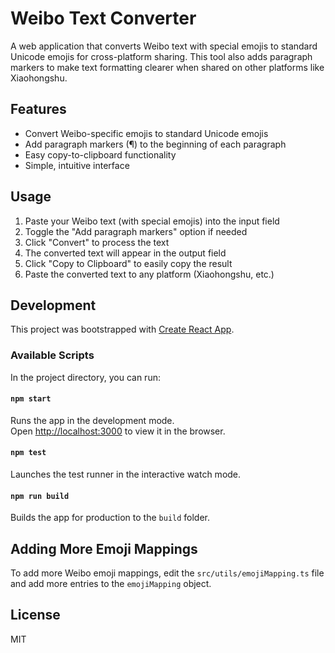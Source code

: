 # Weibo Text Converter

A web application that converts Weibo text with special emojis to standard Unicode emojis for cross-platform sharing. This tool also adds paragraph markers to make text formatting clearer when shared on other platforms like Xiaohongshu.

## Features

- Convert Weibo-specific emojis to standard Unicode emojis
- Add paragraph markers (¶) to the beginning of each paragraph
- Easy copy-to-clipboard functionality
- Simple, intuitive interface

## Usage

1. Paste your Weibo text (with special emojis) into the input field
2. Toggle the "Add paragraph markers" option if needed
3. Click "Convert" to process the text
4. The converted text will appear in the output field
5. Click "Copy to Clipboard" to easily copy the result
6. Paste the converted text to any platform (Xiaohongshu, etc.)

## Development

This project was bootstrapped with [Create React App](https://github.com/facebook/create-react-app).

### Available Scripts

In the project directory, you can run:

#### `npm start`

Runs the app in the development mode.\
Open [http://localhost:3000](http://localhost:3000) to view it in the browser.

#### `npm test`

Launches the test runner in the interactive watch mode.

#### `npm run build`

Builds the app for production to the `build` folder.

## Adding More Emoji Mappings

To add more Weibo emoji mappings, edit the `src/utils/emojiMapping.ts` file and add more entries to the `emojiMapping` object.

## License

MIT
